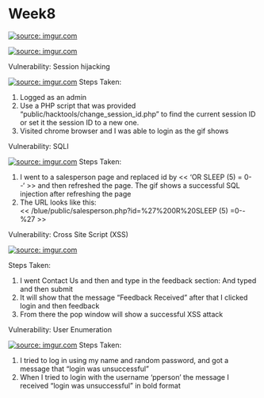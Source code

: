 # Week8


<a href="https://imgur.com/WnrcAW8"><img src="https://i.imgur.com/WnrcAW8.gif" title="source: imgur.com" /></a>



<a href="https://imgur.com/4ZBeOfc"><img src="https://i.imgur.com/4ZBeOfc.gif" title="source: imgur.com" /></a>


Vulnerability: Session hijacking  
 
<a href="https://imgur.com/edm0VhP"><img src="https://i.imgur.com/edm0VhP.gif" title="source: imgur.com" /></a>
Steps Taken:
1.	Logged as an admin
2.	Use a PHP script that was provided “public/hacktools/change_session_id.php” to find the current session ID or set it the session ID to a new one.
3.	Visited chrome browser and I was able to login as the gif shows


Vulnerability: SQLI

<a href="https://imgur.com/nlbAg93"><img src="https://i.imgur.com/nlbAg93.gif" title="source: imgur.com" /></a>
Steps Taken:
1.	I went to a salesperson page and replaced id by <<    ‘OR SLEEP (5) = 0- -‘    >> and then refreshed the page. The gif shows a successful SQL injection after refreshing the page 
2.	The URL looks like this:  
<<   /blue/public/salesperson.php?id=%27%200R%20SLEEP (5) =0--%27   >>


Vulnerability: Cross Site Script (XSS)

<a href="https://imgur.com/Kle2EWk"><img src="https://i.imgur.com/Kle2EWk.gif" title="source: imgur.com" /></a>

Steps Taken:
1.	I went Contact Us and then and type in the feedback section:
And typed              <script> alert (‘found XSS’); </script> and then submit
2.	It will show that the message “Feedback Received” after that I clicked login and then feedback
3.	From there the pop window will show a successful XSS attack


Vulnerability: User Enumeration

<a href="https://imgur.com/AUylXUW"><img src="https://i.imgur.com/AUylXUW.gif" title="source: imgur.com" /></a>
Steps Taken:

1.	I tried to log in using my name and random password, and got a message that “login was unsuccessful”
2.	 When I tried to login with the username ‘pperson’ the message I received “login was unsuccessful” in bold format


